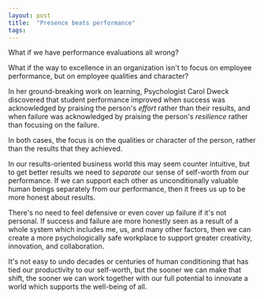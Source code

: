 ```yaml
---
layout: post
title:  "Presence beats performance"
tags: 
---
```


What if we have performance evaluations all wrong?

What if the way to excellence in an organization isn't to focus on employee performance, but on employee qualities and character?

In her ground-breaking work on learning, Psychologist Carol Dweck discovered that student performance improved when success was acknowledged by praising the person's *effort* rather than their results, and when failure was acknowledged by praising the person's *resilience* rather than focusing on the failure.

In both cases, the focus is on the qualities or character of the person, rather than the results that they achieved.

In our results-oriented business world this may seem counter intuitive, but to get better results we need to *separate* our sense of self-worth from our performance. If we can support each other as unconditionally valuable human beings separately from our performance, then it frees us up to be more honest about results.

There's no need to feel defensive or even cover up failure if it's not personal. If success and failure are more honestly seen as a result of a whole system which includes me, us, and many other factors, then we can create a more psychologically safe workplace to support greater creativity, innovation, and collaboration.

It's not easy to undo decades or centuries of human conditioning that has tied our productivity to our self-worth, but the sooner we can make that shift, the sooner we can work together with our full potential to innovate a world which supports the well-being of all.